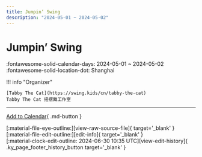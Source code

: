 ```yaml
---
title: Jumpin’ Swing
description: "2024-05-01 ~ 2024-05-02"
---
```


# Jumpin’ Swing 

:fontawesome-solid-calendar-days: 2024-05-01 ~ 2024-05-02  
:fontawesome-solid-location-dot: Shanghai  

!!! info "Organizer"

    [Tabby The Cat](https://swing.kids/cn/tabby-the-cat)  
    Tabby The Cat 摇摆舞工作室  

---

[Add to Calendar](https://swing.news/ics/en/2024/cn/jumping-swing-2024.ics){ .md-button }

<div class="ky_page_footer" markdown>
<div class="ky_page_footer_trailing" markdown="span">
[:material-file-eye-outline:][view-raw-source-file]{ target='_blank' }
[:material-file-edit-outline:][edit-info]{ target='_blank' }
</div>
<div class="ky_page_footer_leading" markdown="span">
[:material-clock-edit-outline: 2024-06-30 10:35 UTC][view-edit-history]{ .ky_page_footer_history_button target='_blank' }
</div>
</div>

[view-raw-source-file]: https://github.com/swingdance/events/blob/main/2024/cn/jumping-swing-2024.json "View Raw Source File"
[edit-info]: https://github.com/swingdance/events/issues/new?assignees=&labels=update+event&projects=&template=03-update_entity.yml&title=%5B2024%2Fcn%5D%20Jumpin%E2%80%99%20Swing&region=cn&year=2024&id=jumping-swing-2024&name=Jumpin%E2%80%99%20Swing&org_id=tabby-the-cat "Edit Info"

[view-edit-history]: https://github.com/swingdance/events/commits/main/2024/cn/jumping-swing-2024.json "View Edit History"
